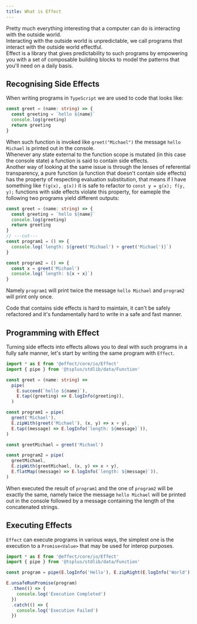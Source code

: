 ```yaml
---
title: What is Effect
---
```


Pretty much everything interesting that a computer can do is interacting with the outside world.
<br />
Interacting with the outside world is unpredictable, we call programs thst interact with the outside world effectful.
<br />
Effect is a library that gives predictability to such programs by empowering you with a set of composable building blocks to model the patterns that you'll need on a daily basis.
<br />

## Recognising Side Effects

When writing programs in `TypeScript` we are used to code that looks like:

```ts twoslash
const greet = (name: string) => {
  const greeting = `hello ${name}`
  console.log(greeting)
  return greeting
}
```

When such function is invoked like `greet("Michael")` the message `hello Michael` is printed out in the console.
<br />
Whenever any state external to the function scope is mutated (in this case the console state) a function is said to contain side effects.
<br />
Another way of looking at the same issue is through the lenses of referential transparency, a pure function (a function that doesn't contain side effects) has the property of respecting evaluation substitution, that means if I have something like `f(g(x), g(x))` it is safe to refactor to `const y = g(x); f(y, y);` functions with side effects violate this property, for eameple the following two programs yield different outputs:

```ts twoslash
const greet = (name: string) => {
  const greeting = `hello ${name}`
  console.log(greeting)
  return greeting
}
// ---cut---
const program1 = () => {
  console.log(`length: ${greet('Michael') + greet('Michael')}`)
}

const program2 = () => {
  const x = greet('Michael')
  console.log(`length: ${x + x}`)
}
```

Namely `program1` will print twice the message `hello Michael` and `program2` will print only once.
<br />

Code that contains side effects is hard to maintain, it can't be safely refactored and it's fundamentally hard to write in a safe and fast manner.
<br />

## Programming with Effect

Turning side effects into effects allows you to deal with such programs in a fully safe manner, let's start by writing the same program with `Effect`.

```ts twoslash
import * as E from '@effect/core/io/Effect'
import { pipe } from '@tsplus/stdlib/data/Function'

const greet = (name: string) =>
  pipe(
    E.succeed(`hello ${name}`),
    E.tap((greeting) => E.logInfo(greeting)),
  )

const program1 = pipe(
  greet('Michael'),
  E.zipWith(greet('Michael'), (x, y) => x + y),
  E.tap((message) => E.logInfo(`length: ${message}`)),
)

const greetMichael = greet('Michael')

const program2 = pipe(
  greetMichael,
  E.zipWith(greetMichael, (x, y) => x + y),
  E.flatMap((message) => E.logInfo(`length: ${message}`)),
)
```

When executed the result of `program1` and the one of `program2` will be exactly the same, namely twice the message `hello Michael` will be printed out in the console followed by a message containing the length of the concatenated strings.
<br />

## Executing Effects

`Effect` can execute programs in various ways, the simplest one is the execution to a `Promise<Value>` that may be used for interop purposes.

```ts twoslash
import * as E from '@effect/core/io/Effect'
import { pipe } from '@tsplus/stdlib/data/Function'

const program = pipe(E.logInfo('Hello'), E.zipRight(E.logInfo('World')))

E.unsafeRunPromise(program)
  .then(() => {
    console.log('Execution Completed')
  })
  .catch(() => {
    console.log('Execution Failed')
  })
```
